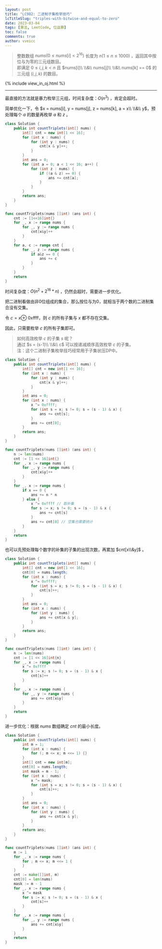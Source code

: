 ```yaml
---
layout: post
title: "LC982: 二进制子集枚举技巧"
lcTitleSlug: "triples-with-bitwise-and-equal-to-zero"
date: 2023-03-04
tags: [算法, LeetCode, 位运算]
toc: false
comments: true
author: vveicc
---
```


> 整数数组 $nums(0≤nums[i]<2^{16})$ 长度为 $n(1≤n≤1000)$ ，返回其中按位与为零的三元组数目。<br>
> 即满足 $0 ≤ i,j,k < n$ 且 $nums[i]\\ \\&\\ nums[j]\\ \\&\\ nums[k] == 0$ 的三元组 $(i, j, k)$ 的数目。

{% include view_in_oj.html %}

<!-- more -->

---

最直接的方法就是暴力枚举三元组，时间复杂度：$O(n^3)$ ，肯定会超时。

简单优化一下，令 $x = nums[i], y = nums[j], z = nums[k], a = x\\ \\&\\ y$，预处理每个 $a$ 的数量再枚举 $a$ 和 $z$ 。

```java Java
class Solution {
    public int countTriplets(int[] nums) {
        int[] cnt = new int[1 << 16];
        for (int x : nums) {
            for (int y : nums) {
                cnt[x & y]++;
            }
        }
        int ans = 0;
        for (int a = 0; a < 1 << 16; a++) {
            for (int z : nums) {
                if ((a & z) == 0) {
                    ans += cnt[a];
                }
            }
        }
        return ans;
    }
}
```

```go Go
func countTriplets(nums []int) (ans int) {
    cnt := [1<<16]int{}
    for _, x := range nums {
        for _, y := range nums {
            cnt[x&y]++
        }
    }
    for a, c := range cnt {
        for _, z := range nums {
            if a&z == 0 {
                ans += c
            }
        }
    }
    return
}
```

时间复杂度：$O(n^2+2^{16}*n)$ ，仍然会超时，需要进一步优化。

把二进制看做由非0位组成的集合，那么按位与为0，就相当于两个数的二进制集合没有交集。

令 $c = x \oplus$ 0xffff，则 $c$ 的所有子集与 $x$ 都不存在交集。

因此，只需要枚举 $c$ 的所有子集即可。

> 如何高效枚举 $c$ 的子集 $s$ 呢？<br>
> 通过 $s = (s-1)\\ \\&\\ c$ 可以按递减顺序高效枚举 $c$ 的子集。<br>
> 注：这个二进制子集枚举技巧经常用于子集状压DP中。

```java Java
class Solution {
    public int countTriplets(int[] nums) {
        int[] cnt = new int[1 << 16];
        for (int x : nums) {
            for (int y : nums) {
                cnt[x & y]++;
            }
        }
        int ans = 0;
        for (int x : nums) {
            x ^= 0xffff;
            for (int s = x; s != 0; s = (s - 1) & x) {
                ans += cnt[s];
            }
            ans += cnt[0];
        }
        return ans;
    }
}
```

```go Go
func countTriplets(nums []int) (ans int) {
    n := len(nums)
    cnt := [1 << 16]int{}
    for _, x := range nums {
        for _, y := range nums {
            cnt[x&y]++
        }
    }
    for _, x := range nums {
        if x == 0 {
            ans += n * n
        } else {
            x ^= 0xffff // 取补集
            for s := x; s != 0; s = (s - 1) & x {
                ans += cnt[s]
            }
            ans += cnt[0] // 空集也需要统计
        }
    }
    return
}
```

也可以先预处理每个数字的补集的子集的出现次数，再累加 $cnt[x\\&y]$ 。

```java Java
class Solution {
    public int countTriplets(int[] nums) {
        int[] cnt = new int[1 << 16];
        cnt[0] = nums.length;
        for (int x : nums) {
            x ^= 0xffff;
            for (int s = x; s != 0; s = (s - 1) & x) {
                cnt[s]++;
            }
        }
        int ans = 0;
        for (int x : nums) {
            for (int y : nums) {
                ans += cnt[x & y];
            }
        }
        return ans;
    }
}
```

```go Go
func countTriplets(nums []int) (ans int) {
    n := len(nums)
    cnt := [1 << 16]int{n}
    for _, x := range nums {
        x ^= 0xffff
        for s := x; s != 0; s = (s - 1) & x {
            cnt[s]++
        }
    }
    for _, x := range nums {
        for _, y := range nums {
            ans += cnt[x&y]
        }
    }
    return
}
```

进一步优化：根据 $nums$ 数组确定 $cnt$ 的最小长度。

```java Java
class Solution {
    public int countTriplets(int[] nums) {
        int m = 1;
        for (int x : nums) {
            for (; m <= x; m <<= 1) {}
        }
        int[] cnt = new int[m];
        cnt[0] = nums.length;
        int mask = m - 1;
        for (int x : nums) {
            x ^= mask;
            for (int s = x; s != 0; s = (s - 1) & x) {
                cnt[s]++;
            }
        }
        int ans = 0;
        for (int x : nums) {
            for (int y : nums) {
                ans += cnt[x & y];
            }
        }
        return ans;
    }
}
```

```go Go
func countTriplets(nums []int) (ans int) {
    m := 1
    for _, x := range nums {
        for ; m <= x; m <<= 1 {
        }
    }
    cnt := make([]int, m)
    cnt[0] = len(nums)
    mask := m - 1
    for _, x := range nums {
        x ^= mask
        for s := x; s != 0; s = (s - 1) & x {
            cnt[s]++
        }
    }
    for _, x := range nums {
        for _, y := range nums {
            ans += cnt[x&y]
        }
    }
    return
}
```
